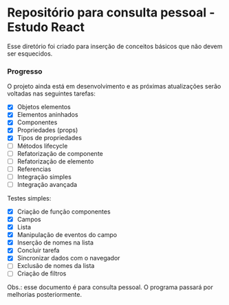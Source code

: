 # Repositório para consulta pessoal - Estudo React

Esse diretório foi criado para inserção de conceitos básicos que não devem ser esquecidos.

### Progresso

O projeto ainda está em desenvolvimento e as próximas atualizações serão voltadas nas seguintes tarefas:

- [x] Objetos elementos
- [x] Elementos aninhados
- [x] Componentes
- [x] Propriedades (props)
- [x] Tipos de propriedades
- [ ] Métodos lifecycle
- [ ] Refatorização de componente
- [ ] Refatorização de elemento
- [ ] Referencias
- [ ] Integração simples
- [ ] Integração avançada

Testes simples:
- [x] Criação de função componentes
- [x] Campos
- [x] Lista
- [x] Manipulação de eventos do campo
- [x] Inserção de nomes na lista
- [x] Concluir tarefa
- [x] Sincronizar dados com o navegador
- [ ] Exclusão de nomes da lista
- [ ] Criação de filtros

Obs.: esse documento é para consulta pessoal. O programa passará por melhorias posteriormente.
